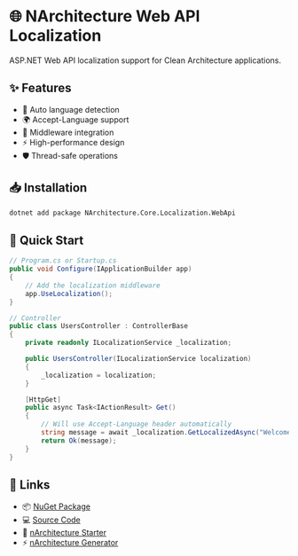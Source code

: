 # 🌐 NArchitecture Web API Localization

ASP.NET Web API localization support for Clean Architecture applications.

## ✨ Features

- 🔄 Auto language detection
- 🌍 Accept-Language support
- 🎯 Middleware integration
- ⚡ High-performance design
- 🛡️ Thread-safe operations

## 📥 Installation

```bash
dotnet add package NArchitecture.Core.Localization.WebApi
```

## 🚦 Quick Start

```csharp
// Program.cs or Startup.cs
public void Configure(IApplicationBuilder app)
{
    // Add the localization middleware
    app.UseLocalization();
}

// Controller
public class UsersController : ControllerBase
{
    private readonly ILocalizationService _localization;

    public UsersController(ILocalizationService localization)
    {
        _localization = localization;
    }

    [HttpGet]
    public async Task<IActionResult> Get()
    {
        // Will use Accept-Language header automatically
        string message = await _localization.GetLocalizedAsync("Welcome");
        return Ok(message);
    }
}
```

## 🔗 Links

- 📦 [NuGet Package](https://www.nuget.org/packages/NArchitecture.Core.Localization.WebApi)
- 💻 [Source Code](https://github.com/kodlamaio-projects/nArchitecture.Core)
- 🚀 [nArchitecture Starter](https://github.com/kodlamaio-projects/nArchitecture)
- ⚡ [nArchitecture Generator](https://github.com/kodlamaio-projects/nArchitecture.Gen)
